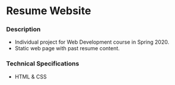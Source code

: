 # Resume Website

### Description
- Individual project for Web Development course in Spring 2020.
- Static web page with past resume content.

### Technical Specifications
- HTML & CSS
